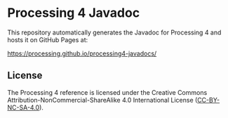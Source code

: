# Processing 4 Javadoc
This repository automatically generates the Javadoc for Processing 4 and hosts it on GitHub Pages at:

https://processing.github.io/processing4-javadocs/

## License
The Processing 4 reference is licensed under the Creative Commons Attribution-NonCommercial-ShareAlike 4.0 International License ([CC-BY-NC-SA-4.0](https://creativecommons.org/licenses/by-nc-sa/4.0/)).
